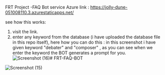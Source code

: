 
FRT Project -FAQ Bot service
Azure link : https://jolly-dune-051008110.3.azurestaticapps.net/

see how this works:
1. visit the link.
2. enter any keyword from the database (i have uploaded the database file in this repo itself), here how you can do this :
  in this screenshot i have given keyword "debater" and "composer" , as you can see when we enter the keyword the BOT generates a prompt for you.
![Screenshot (16)](https://github.com/PranjalBandwal/FRT-FAQ-BOT/assets/85429823/aecfa570-620a-4eca-b373-71b7e9379616)# FRT-FAQ-BOT


![Screenshot (15)](https://github.com/PranjalBandwal/FRT-FAQ-BOT/assets/85429823/8ed13b58-c74a-41f4-adf2-8f645f0812ab)

